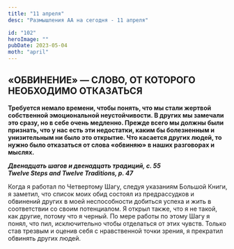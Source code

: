 ```yaml
---
title: "11 апреля"
desc: "Размышления АА на сегодня - 11 апреля"

id: "102"
heroImage: ""
pubDate: 2023-05-04
moth: "april"
---
```


## «ОБВИНЕНИЕ» — СЛОВО, ОТ КОТОРОГО НЕОБХОДИМО ОТКАЗАТЬСЯ

**Требуется немало времени, чтобы понять, что мы стали жертвой собственной
эмоциональной неустойчивости. В других мы замечали это сразу, но в себе очень
медленно. Прежде всего мы должны были признать, что у нас есть эти недостатки,
каким бы болезненным и унизительным ни было это открытие. Что касается других
людей, то нужно было отказаться от слова «обвиняю» в наших разговорах и
мыслях.**

**_Двенадцать шагов и двенадцать традиций, с. 55  
Twelve Steps and Twelve Traditions, p. 47_**

Когда я работал по Четвертому Шагу, следуя указаниям Большой Книги, я заметил,
что список моих обид состоял из предрассудков и обвинений других в моей
неспособности добиться успеха и жить в соответствии со своим потенциалом. Я
открыл также, что я не такой, как другие, потому что я черный. По мере работы
по этому Шагу я понял, что пил, исключительно чтобы отделаться от этих чувств.
Только став трезвым и оценив себя с нравственной точки зрения, я прекратил
обвинять других людей.

